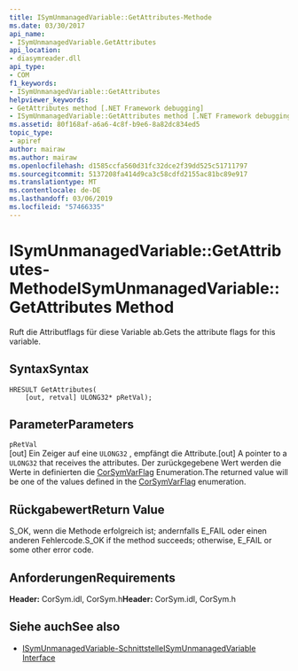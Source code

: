 ```yaml
---
title: ISymUnmanagedVariable::GetAttributes-Methode
ms.date: 03/30/2017
api_name:
- ISymUnmanagedVariable.GetAttributes
api_location:
- diasymreader.dll
api_type:
- COM
f1_keywords:
- ISymUnmanagedVariable::GetAttributes
helpviewer_keywords:
- GetAttributes method [.NET Framework debugging]
- ISymUnmanagedVariable::GetAttributes method [.NET Framework debugging]
ms.assetid: 80f168af-a6a6-4c8f-b9e6-8a82dc834ed5
topic_type:
- apiref
author: mairaw
ms.author: mairaw
ms.openlocfilehash: d1585ccfa560d31fc32dce2f39dd525c51711797
ms.sourcegitcommit: 5137208fa414d9ca3c58cdfd2155ac81bc89e917
ms.translationtype: MT
ms.contentlocale: de-DE
ms.lasthandoff: 03/06/2019
ms.locfileid: "57466335"
---
```

# <a name="isymunmanagedvariablegetattributes-method"></a><span data-ttu-id="a79d5-102">ISymUnmanagedVariable::GetAttributes-Methode</span><span class="sxs-lookup"><span data-stu-id="a79d5-102">ISymUnmanagedVariable::GetAttributes Method</span></span>
<span data-ttu-id="a79d5-103">Ruft die Attributflags für diese Variable ab.</span><span class="sxs-lookup"><span data-stu-id="a79d5-103">Gets the attribute flags for this variable.</span></span>  
  
## <a name="syntax"></a><span data-ttu-id="a79d5-104">Syntax</span><span class="sxs-lookup"><span data-stu-id="a79d5-104">Syntax</span></span>  
  
```  
HRESULT GetAttributes(  
    [out, retval] ULONG32* pRetVal);  
```  
  
## <a name="parameters"></a><span data-ttu-id="a79d5-105">Parameter</span><span class="sxs-lookup"><span data-stu-id="a79d5-105">Parameters</span></span>  
 `pRetVal`  
 <span data-ttu-id="a79d5-106">[out] Ein Zeiger auf eine `ULONG32` , empfängt die Attribute.</span><span class="sxs-lookup"><span data-stu-id="a79d5-106">[out] A pointer to a `ULONG32` that receives the attributes.</span></span> <span data-ttu-id="a79d5-107">Der zurückgegebene Wert werden die Werte in definierten die [CorSymVarFlag](../../../../docs/framework/unmanaged-api/diagnostics/corsymvarflag-enumeration.md) Enumeration.</span><span class="sxs-lookup"><span data-stu-id="a79d5-107">The returned value will be one of the values defined in the [CorSymVarFlag](../../../../docs/framework/unmanaged-api/diagnostics/corsymvarflag-enumeration.md) enumeration.</span></span>  
  
## <a name="return-value"></a><span data-ttu-id="a79d5-108">Rückgabewert</span><span class="sxs-lookup"><span data-stu-id="a79d5-108">Return Value</span></span>  
 <span data-ttu-id="a79d5-109">S_OK, wenn die Methode erfolgreich ist; andernfalls E_FAIL oder einen anderen Fehlercode.</span><span class="sxs-lookup"><span data-stu-id="a79d5-109">S_OK if the method succeeds; otherwise, E_FAIL or some other error code.</span></span>  
  
## <a name="requirements"></a><span data-ttu-id="a79d5-110">Anforderungen</span><span class="sxs-lookup"><span data-stu-id="a79d5-110">Requirements</span></span>  
 <span data-ttu-id="a79d5-111">**Header:** CorSym.idl, CorSym.h</span><span class="sxs-lookup"><span data-stu-id="a79d5-111">**Header:** CorSym.idl, CorSym.h</span></span>  
  
## <a name="see-also"></a><span data-ttu-id="a79d5-112">Siehe auch</span><span class="sxs-lookup"><span data-stu-id="a79d5-112">See also</span></span>
- [<span data-ttu-id="a79d5-113">ISymUnmanagedVariable-Schnittstelle</span><span class="sxs-lookup"><span data-stu-id="a79d5-113">ISymUnmanagedVariable Interface</span></span>](../../../../docs/framework/unmanaged-api/diagnostics/isymunmanagedvariable-interface.md)
